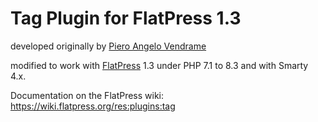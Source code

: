 # Tag Plugin for FlatPress 1.3

developed originally by [Piero Angelo Vendrame](https://www.pierov.org/2011/08/01/plugin-tag-v25-flatpress/)

modified to work with [FlatPress](https://github.com/flatpressblog/flatpress) 1.3 under PHP 7.1 to 8.3 and with Smarty 4.x.

Documentation on the FlatPress wiki: https://wiki.flatpress.org/res:plugins:tag
